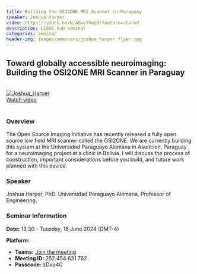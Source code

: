 ```yaml
---
title: Building the OSI2ONE MRI Scanner in Paraguay
speaker: Joshua Harper
video: https://youtu.be/NiABwvTVwp8?feature=shared
description: LIBRE_hub seminar
categories: seminar
header-img: images/seminars/joshua_harper_flyer.jpg
---
```


## Toward globally accessible neuroimaging: Building the OSI2ONE MRI Scanner in Paraguay

<br>

<div class="thumbnail-container">
  <a href="https://youtu.be/NiABwvTVwp8?feature=shared">
    <img class="thumbnail" src="http://img.youtube.com/vi/NiABwvTVwp8/0.jpg" alt="Joshua_Harper">
    <div class="overlay">
      <span class="text">Watch video</span>
    </div>
  </a>
</div>

<br>

### Overview
The Open Source Imaging Initiative has recently released a fully open source low field MRI scanner called the OSI2ONE. We are currently building this system at the Universidad Paraguayo Alemana in Asuncion, Paraguay for a neuroimaging project at a clinic in Bolivia. I will discuss the process of construction, important considerations before you build, and future work planned with this device.

### Speaker
Joshua Harper, PhD. Universidad Paraguayo Alemana, Professor of Engineering.

### Seminar Information

**Date:** 13:30 - Tuesday, 18 June 2024 (GMT-4)

**Platform:**
- **Teams:** [Join the meeting](https://teams.microsoft.com/l/meetup-join/19%3ameeting_ZDE5YzA2ZjgtNzYyYi00NTg4LThkYWMtNGZiNTEyMTFmYjcy%40thread.v2/0?context=%7b%22Tid%22%3a%225ff5d9fa-f83f-4ac1-a4d2-eb48ea0a00d2%22%2c%22Oid%22%3a%22b066b156-36d2-4bf1-8723-85ab0bba4b91%22%7d)
- **Meeting ID:** 252 454 631 762
- **Passcode:** zDxp4C
